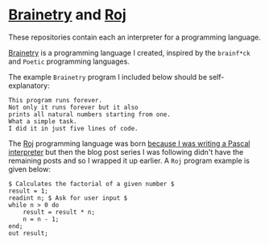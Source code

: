# [Brainetry] and [Roj]

These repositories contain each an interpreter for a programming language.

[Brainetry] is a programming language I created, inspired by the `brainf*ck` and `Poetic` programming languages.

The example `Brainetry` program I included below should be self-explanatory:

```
This program runs forever.
Not only it runs forever but it also
prints all natural numbers starting from one.
What a simple task.
I did it in just five lines of code.
```

The [Roj] programming language was born [because I was writing a Pascal interpreter][roj-post] but then the blog post series I was following didn't have the remaining posts and so I wrapped it up earlier. A `Roj` program example is given below:

```
$ Calculates the factorial of a given number $
result = 1;
readint n; $ Ask for user input $
while n > 0 do
    result = result * n;
    n = n - 1;
end;
out result;
```

[Brainetry]: https://github.com/RodrigoGiraoSerrao/Brainetry
[Roj]: https://github.com/RodrigoGiraoSerrao/Roj
[roj-post]: /blog/creating-programming-language-from-scratch
